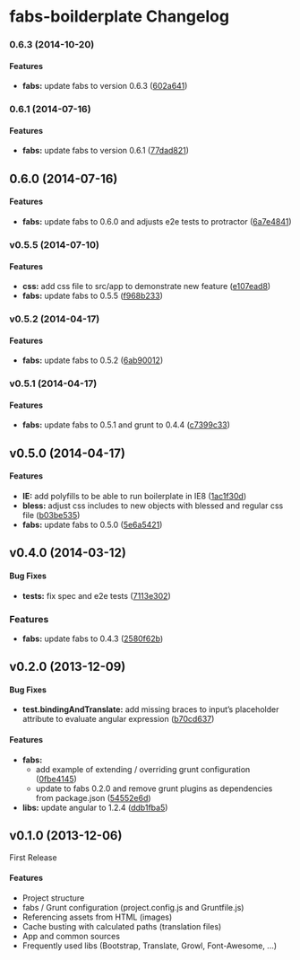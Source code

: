 # fabs-boilderplate Changelog

<a name="0.6.3"></a>
### 0.6.3 (2014-10-20)

#### Features

* **fabs:** update fabs to version 0.6.3 ([602a641](https://github.com/w11k/fabs-boilerplate/commit/602a641635b78a1eb1af681fd0794af1c758f5b6))


<a name="0.6.1"></a>
### 0.6.1 (2014-07-16)


#### Features

* **fabs:** update fabs to version 0.6.1 ([77dad821](https://github.com/w11k/fabs-boilerplate/commit/77dad821731264a45c4bb1e4adbbb86eaa8c6903))


<a name="0.6.0"></a>
## 0.6.0 (2014-07-16)


#### Features

* **fabs:** update fabs to 0.6.0 and adjusts e2e tests to protractor ([6a7e4841](https://github.com/w11k/fabs-boilerplate/commit/6a7e48411645956cf3cfde0b36c7455a825c1667))


<a name="v0.5.5"></a>
### v0.5.5 (2014-07-10)


#### Features

* **css:** add css file to src/app to demonstrate new feature ([e107ead8](https://github.com/w11k/fabs-boilerplate/commit/e107ead8a8961f1fd88de91f243a266d06710fb9))
* **fabs:** update fabs to 0.5.5 ([f968b233](https://github.com/w11k/fabs-boilerplate/commit/f968b233bba768e70e6e2740c91e9ce055b75c81))

<a name="v0.5.2"></a>
### v0.5.2 (2014-04-17)


#### Features

* **fabs:** update fabs to 0.5.2 ([6ab90012](https://github.com/w11k/fabs-boilerplate/commit/6ab90012141293fa4b700951fd4257597a06e4ad))


<a name="v0.5.1"></a>
### v0.5.1 (2014-04-17)


#### Features

* **fabs:** update fabs to 0.5.1 and grunt to 0.4.4 ([c7399c33](https://github.com/w11k/fabs-boilerplate/commit/c7399c336f008a3d8e95bd0b6fc6c022281bb103))


<a name="v0.5.0"></a>
## v0.5.0 (2014-04-17)


#### Features

* **IE:** add polyfills to be able to run boilerplate in IE8 ([1ac1f30d](https://github.com/w11k/fabs-boilerplate/commit/1ac1f30db12d5daa4257c18c298cb6a297b66452))
* **bless:** adjust css includes to new objects with blessed and regular css file ([b03be535](https://github.com/w11k/fabs-boilerplate/commit/b03be535356c54592f758c82dfe5e157f94ee3bb))
* **fabs:** update fabs to 0.5.0 ([5e6a5421](https://github.com/w11k/fabs-boilerplate/commit/5e6a54211a4ad6034cfe80afeace501e53a03e94))


<a name="v0.4.0"></a>
## v0.4.0 (2014-03-12)


#### Bug Fixes

* **tests:** fix spec and e2e tests ([7113e302](https://github.com/w11k/fabs-boilerplate/commit/7113e3022b4ec503d74779425490fcc0d7a35a67))


### Features

* **fabs:** update fabs to 0.4.3 ([2580f62b](https://github.com/w11k/fabs-boilerplate/commit/2580f62b1962ff1f15887a963546ed7027d7f5df))


<a name="v0.2.0"></a>
## v0.2.0 (2013-12-09)


#### Bug Fixes

* **test.bindingAndTranslate:** add missing braces to input’s placeholder attribute to evaluate angular expression ([b70cd637](https://github.com/w11k/fabs-boilerplate/commit/b70cd637ee1390bf4154c2a89cdbb90f4945e6ec))


#### Features

* **fabs:**
    * add example of extending / overriding grunt configuration ([0fbe4145](https://github.com/w11k/fabs-boilerplate/commit/0fbe4145d9a9c37d26ec8431ee2043e8d6f05ef3))
    * update to fabs 0.2.0 and remove grunt plugins as dependencies from package.json ([54552e6d](https://github.com/w11k/fabs-boilerplate/commit/54552e6d112f0cc73070e130877c842f9a62f107))
* **libs:** update angular to 1.2.4 ([ddb1fba5](https://github.com/w11k/fabs-boilerplate/commit/ddb1fba57e8fb762a4fc3c10bacab43ada5c1e40))

<a name="v0.1.0"></a>
## v0.1.0 (2013-12-06)

First Release

#### Features

* Project structure
* fabs / Grunt configuration (project.config.js and Gruntfile.js)
* Referencing assets from HTML (images)
* Cache busting with calculated paths (translation files)
* App and common sources
* Frequently used libs (Bootstrap, Translate, Growl, Font-Awesome, ...)
